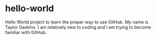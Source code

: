 # hello-world
Hello World project to learn the proper way to use GitHub.
My name is Taylor Gaskins. I am relatively new to coding and I am trying to become familiar with GitHub. 
